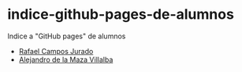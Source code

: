 # indice-github-pages-de-alumnos
Indice a "GitHub pages" de alumnos
* [Rafael Campos Jurado](https://rafacampjurado.github.io./)
* [Alejandro de la Maza Villalba](hhttps://alejndr.github.io/)
